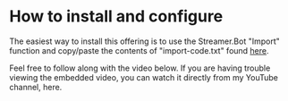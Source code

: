 # How to install and configure

The easiest way to install this offering is to use the Streamer.Bot "Import" function and copy/paste the contents of "import-code.txt" found [here](https://github.com/ChillQuests/Streamer.bot/blob/main/src/twitch-golive-create-scheduled-event/import-code.txt).

Feel free to follow along with the video below.  If you are having trouble viewing the embedded video, you can watch it directly from my YouTube channel, here.
